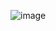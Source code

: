 ![image](https://github.com/shivanshNemaHotwax/training_assignment/assets/157474517/89e09d2c-cffb-49d2-8ef7-1e8e3e091175)
